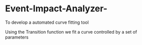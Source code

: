 # Event-Impact-Analyzer-
To develop a automated curve fitting tool

Using the Transition function we fit a curve controlled by a set of parameters 
